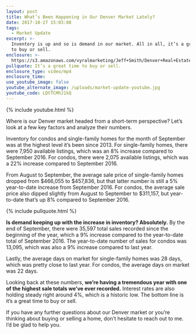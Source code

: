 ```yaml
---
layout: post
title: What’s Been Happening in Our Denver Market Lately?
date: 2017-10-27 15:03:08
tags:
  - Market Update
excerpt: >-
  Inventory is up and so is demand in our market. All in all, it’s a great time
  to buy or sell.
enclosure: >-
  https://s3.amazonaws.com/vyralmarketing/Jeff+Smith/Denver+Real+Estate+Agent-+What%E2%80%99s+Been+Happening+in+Our+Denver+Market+Lately%3F.mp4
pullquote: It’s a great time to buy or sell.
enclosure_type: video/mp4
enclosure_time:
use_youtube_image: false
youtube_alternate_image: /uploads/market-update-youtube.jpg
youtube_code: LDtTCMhJ1kQ
---
```



{% include youtube.html %}

Where is our Denver market headed from a short-term perspective? Let’s look at a few key factors and analyze their numbers.

Inventory for condos and single-family homes for the month of September was at the highest level it’s been since 2013. For single-family homes, there were 7,950 available listings, which was an 8% increase compared to September 2016. For condos, there were 2,075 available listings, which was a 22% increase compared to September 2016.

From August to September, the average sale price of single-family homes dropped from $466,055 to $457,836, but that latter number is still a 5% year-to-date increase from September 2016. For condos, the average sale price also dipped slightly from August to September to $311,157, but year-to-date that’s up 8% compared to September 2016.

{% include pullquote.html %}

**Is demand keeping up with the increase in inventory? Absolutely.** By the end of September, there were 35,597 total sales recorded since the beginning of the year, which a 9% increase compared to the year-to-date total of September 2016. The year-to-date number of sales for condos was 13,095, which was also a 9% increase compared to last year.

Lastly, the average days on market for single-family homes was 28 days, which was pretty close to last year. For condos, the average days on market was 22 days.

Looking back at these numbers, **we’re having a tremendous year with one of the highest sale totals we’ve ever recorded.** Interest rates are also holding steady right around 4%, which is a historic low. The bottom line is it’s a great time to buy or sell.

If you have any further questions about our Denver market or you’re thinking about buying or selling a home, don’t hesitate to reach out to me. I’d be glad to help you.